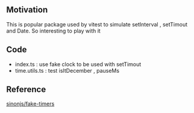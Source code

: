 <h2>Motivation</h2>
This is popular package used by vitest to simulate setInterval , setTimout and Date. So interesting to play with it

<h2>Code</h2>
<ul>
<li>index.ts : use fake clock to be used with setTimout</li>
<li>time.utils.ts : test isItDecember , pauseMs</li>
</ul>

<h2>Reference</h2>
<a href='https://github.com/sinonjs/fake-timers'>sinonjs/fake-timers</a>